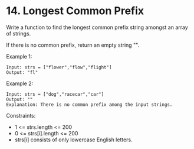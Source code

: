 # 14. Longest Common Prefix

Write a function to find the longest common prefix string amongst an array of strings.

If there is no common prefix, return an empty string "".

 

Example 1:
```
Input: strs = ["flower","flow","flight"]
Output: "fl"
```

Example 2:
```
Input: strs = ["dog","racecar","car"]
Output: ""
Explanation: There is no common prefix among the input strings.
```

Constraints:
- 1 <= strs.length <= 200
- 0 <= strs[i].length <= 200
- strs[i] consists of only lowercase English letters.